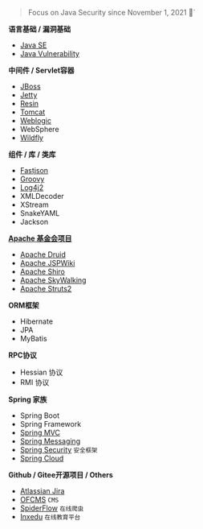 > Focus on Java Security since November 1, 2021 👣`


**语言基础 / 漏洞基础**
- [Java SE](https://github.com/pen4uin/JavaSec/tree/main/basic-knowledge/javase/)
- [Java Vulnerability](https://github.com/pen4uin/JavaSec/tree/main/basic-knowledge/)

**中间件 / Servlet容器**

- [JBoss](https://github.com/pen4uin/JavaSec/tree/main/jboss/) 
- [Jetty](https://github.com/pen4uin/JavaSec/blob/main/jetty/)
- [Resin](https://github.com/pen4uin/JavaSec/blob/main/resin/)
- [Tomcat](https://github.com/pen4uin/JavaSec/tree/main/tomcat)
- [Weblogic](https://github.com/pen4uin/JavaSec/tree/main/weblogic/)
- WebSphere
- [Wildfly](https://github.com/pen4uin/JavaSec/tree/main/wildfly/)


**组件 / 库 / 类库**
- [Fastjson](https://github.com/pen4uin/JavaSec/tree/main/fastjson)
- [Groovy](https://github.com/pen4uin/JavaSec/blob/main/groovy/)
- [Log4j2](https://github.com/pen4uin/JavaSec/blob/main/log4j2/)
- XMLDecoder
- XStream
- SnakeYAML
- Jackson

**[Apache 基金会项目](https://www.apache.org/index.html#projects-list)**
- [Apache Druid](https://github.com/pen4uin/JavaSec/blob/main/apache%20druid/)
- [Apache JSPWiki](https://github.com/pen4uin/JavaSec/tree/main/apache%20jspwiki)
- [Apache Shiro](https://github.com/pen4uin/JavaSec/blob/main/shiro/) 
- [Apache SkyWalking](https://github.com/pen4uin/JavaSec/tree/main/apache%20skywalking)
- [Apache Struts2](https://github.com/pen4uin/JavaSec/blob/main/struts2/)  

**ORM框架**
- Hibernate
- JPA
- MyBatis

**RPC协议**
- Hessian 协议
- RMI 协议

**Spring 家族**
- Spring Boot
- Spring Framework
- [Spring MVC](https://github.com/pen4uin/JavaSec/tree/main/springmvc)
- [Spring Messaging](https://github.com/pen4uin/JavaSec/blob/main/spring%20messaging/)
- [Spring Security]()  `安全框架`
- [Spring Cloud]()


**Github / Gitee开源项目 / Others**
- [Atlassian Jira](https://github.com/pen4uin/JavaSec/tree/main/atlassian%20jira)
- [OFCMS](https://github.com/pen4uin/JavaSec/blob/main/ofcms/) `CMS`
- [SpiderFlow](https://github.com/pen4uin/JavaSec/tree/main/spider-flow)  `在线爬虫`
- [Inxedu](https://github.com/pen4uin/JavaSec/blob/main/inxedu/2021_08_05_Inxedu.pdf) `在线教育平台`
